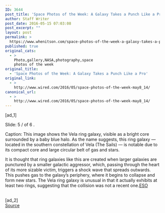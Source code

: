 ```yaml
---
ID: 3644
post_title: 'Space Photos of the Week: A Galaxy Takes a Punch Like a Pro'
author: Staff Writer
post_date: 2016-05-15 07:03:08
post_excerpt: ""
layout: post
permalink: >
  https://www.whenitson.com/space-photos-of-the-week-a-galaxy-takes-a-punch-like-a-pro/
published: true
original_cats:
  - >
    Photo,gallery,NASA,photography,space
    photos of the week
original_title:
  - 'Space Photos of the Week: A Galaxy Takes a Punch Like a Pro'
original_link:
  - >
    http://www.wired.com/2016/05/space-photos-of-the-week-may8_14/
canonical_url:
  - >
    http://www.wired.com/2016/05/space-photos-of-the-week-may8_14/
---
```

 [ad_1]
<br><div id=""><p><span class="visually-hidden">Slide: </span>5 <span aria-hidden="true" role="presentation">/</span> <span class="visually-hidden">of </span> 6								<span class="visually-hidden">.</span>
								</p>
								<p>
									<span class="visually-hidden">Caption: </span>
									<span class="marg-r-micro">This image shows the Vela ring galaxy, visible as a bright core surrounded by a baby blue halo. As the name suggests, this ring galaxy — located in the southern constellation of Vela (The Sails) — is notable due to its compact core and large circular belt of gas and stars.

It is thought that ring galaxies like this are created when larger galaxies are punctured by a smaller galactic aggressor, which, passing through the heart of its more sizable victim, triggers a shock wave that spreads outwards. This pushes gas to the galaxy’s periphery, where it begins to collapse and form new stars. The Vela ring galaxy is unusual in that it actually exhibits at least two rings, suggesting that the collision was not a recent one.</span><span class="credit"><span aria-hidden="true" role="presentation" class="ui ui-photo inline-block ui-credit relative opacity-6 marg-l-sm "/><a href="http://www.eso.org/public/images/potw1619a/">ESO</a></span>								</p>
							</div>
<br>[ad_2]
<br><a href="http://www.wired.com/2016/05/space-photos-of-the-week-may8_14/">Source </a>